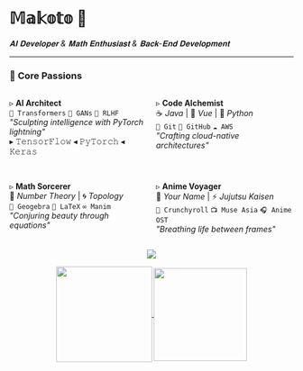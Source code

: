# 𝕄𝕒𝕜𝕠𝕥𝕠 🦊  
*𝐀𝐈 𝐃𝐞𝐯𝐞𝐥𝐨𝐩𝐞𝐫 & 𝐌𝐚𝐭𝐡 𝐄𝐧𝐭𝐡𝐮𝐬𝐢𝐚𝐬𝐭 & 𝐁𝐚𝐜𝐤-𝐄𝐧𝐝 𝐃𝐞𝐯𝐞𝐥𝐨𝐩𝐦𝐞𝐧𝐭*

---

### 🎯 **Core Passions**  
<div style="display: grid; grid-template-columns: repeat(2, 1fr); gap: 1rem;">

▹ **AI Architect**  
`🤖 Transformers` `🧠 GANs` `🦾 RLHF`  
*"Sculpting intelligence with PyTorch lightning"*  
▸ 𝚃𝚎𝚗𝚜𝚘𝚛𝙵𝚕𝚘𝚠 ◂ 𝙿𝚢𝚃𝚘𝚛𝚌𝚑 ◂ 𝙺𝚎𝚛𝚊𝚜

▹ **Code Alchemist**  
☕ *Java*  |  🖖 *Vue*  |  🐍 *Python*  
`🌿 Git` `🐙 GitHub` `☁️ AWS`  
*"Crafting cloud-native architectures"*

▹ **Math Sorcerer**  
📜 *Number Theory*  |  🌀 *Topology*  
`📐 Geogebra` `🧮 LaTeX` `∞ Manim`  
*"Conjuring beauty through equations"*

▹ **Anime Voyager**  
🌸 *Your Name*  |  ⚡ *Jujutsu Kaisen*  
`🎌 Crunchyroll` `📺 Muse Asia` `🎧 Anime OST`  
*"Breathing life between frames"*

</div>


<p align="center">
  <img src="https://capsule-render.vercel.app/api?type=waving&color=gradient&height=200&&section=header&text=Hi,friend!+ヾ(Ő∀Ő๑)ﾉ&fontSize=60&fontAlign=50&fontAlignY=36&desc=&descAlign=50&descSize=30&descAlignY=60&animation=twinkling" />
</p>

<p align="center">
  <a href="https://github.com/zxuexingzhijie">
    <img height=170 align="center" src="https://github-readme-stats.vercel.app/api?username=zxuexingzhijie&show_icons=true&theme=blue" />
  </a>
    <!-- <a href="https://github.com/zxuexingzhijie">
<img height=150 align="center" src="https://github-readme-streak-stats.herokuapp.com?user=zxuexingzhijie&theme=blue&hide_border=%E7%9C%9F&border_radius=6&locale=zh_Hans&date_format=%5BY%20%5DM%20j&mode=weekly" />
  </a>
  <a href="https://github.com/zxuexingzhijie">
<img height=120 align="center" src="https://github-readme-streak-stats.herokuapp.com?user=zxuexingzhijie&theme=blue&hide_border=true&border_radius=5"/>
  </a> -->
  <a href="https://github.com/zxuexingzhijie">
    <img height=165 align="center" src="https://github-readme-stats.vercel.app/api/top-langs?username=zxuexingzhijie&layout=compact&langs_count=8&card_width=130&theme=blue" />
  </a>
</p>




